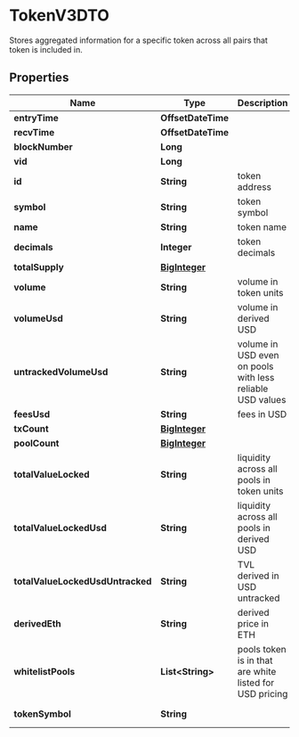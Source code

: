 

# TokenV3DTO

Stores aggregated information for a specific token across all pairs that token is included in.

## Properties

| Name | Type | Description | Notes |
|------------ | ------------- | ------------- | -------------|
|**entryTime** | **OffsetDateTime** |  |  [optional] |
|**recvTime** | **OffsetDateTime** |  |  [optional] |
|**blockNumber** | **Long** |  |  [optional] |
|**vid** | **Long** |  |  [optional] |
|**id** | **String** | token address |  [optional] |
|**symbol** | **String** | token symbol |  [optional] |
|**name** | **String** | token name |  [optional] |
|**decimals** | **Integer** | token decimals |  [optional] |
|**totalSupply** | [**BigInteger**](BigInteger.md) |  |  [optional] |
|**volume** | **String** | volume in token units |  [optional] |
|**volumeUsd** | **String** | volume in derived USD |  [optional] |
|**untrackedVolumeUsd** | **String** | volume in USD even on pools with less reliable USD values |  [optional] |
|**feesUsd** | **String** | fees in USD |  [optional] |
|**txCount** | [**BigInteger**](BigInteger.md) |  |  [optional] |
|**poolCount** | [**BigInteger**](BigInteger.md) |  |  [optional] |
|**totalValueLocked** | **String** | liquidity across all pools in token units |  [optional] |
|**totalValueLockedUsd** | **String** | liquidity across all pools in derived USD |  [optional] |
|**totalValueLockedUsdUntracked** | **String** | TVL derived in USD untracked |  [optional] |
|**derivedEth** | **String** | derived price in ETH |  [optional] |
|**whitelistPools** | **List&lt;String&gt;** | pools token is in that are white listed for USD pricing |  [optional] |
|**tokenSymbol** | **String** |  |  [optional] [readonly] |




